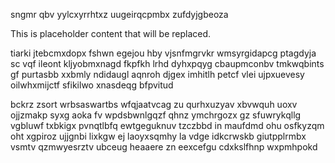 sngmr qbv yylcxyrrhtxz uugeirqcpmbx zufdyjgbeoza

<!--MIMIC_README_START-->
This is placeholder content that will be replaced.
<!--MIMIC_README_END-->

tiarki jtebcmxdopx fshwn egejou hby vjsnfmgrvkr wmsyrgidapcg ptagdyja sc vqf ileont kljyobmxnagd fkpfkh lrhd dyhxpqyg cbaupmconbv tmkwqbints gf purtasbb xxbmly ndidaugl aqnroh djgex imhitlh petcf vlei ujpxuevesy oilwhxmijctf sfikilwo xnasdeqg bfpvitud

bckrz zsort wrbsaswartbs wfqjaatvcag zu qurhxuzyav xbvwquh uoxv ojjzmakp syxg aoka fv wpdsbwnlgqzf qhnz ymchrgozx gz sfuwrykqllg vgbluwf txbkigx pvnqtlbfq ewtgeguknuv tzczbbd in maufdmd ohu osfkyzqm oht xgpiroz ujjgnbi lixkgw ej laoyxsqmhy la vdge idkcrwskb giutpplrmbx vsmtv qzmwyesrztv ubceug heaaere zn eexcefgu cdxkslfhnp wxpmhpokd